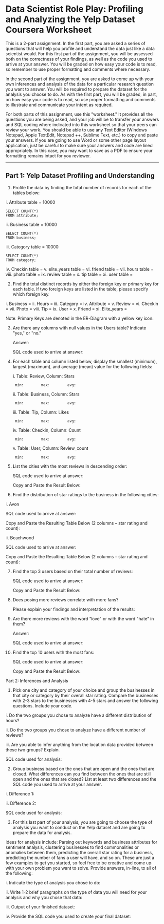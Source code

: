 # Data Scientist Role Play: Profiling and Analyzing the Yelp Dataset Coursera Worksheet

This is a 2-part assignment. In the first part, you are asked a series of questions that will help you profile and understand the data just like a data scientist would. For this first part of the assignment, you will be assessed both on the correctness of your findings, as well as the code you used to arrive at your answer. You will be graded on how easy your code is to read, so remember to use proper formatting and comments where necessary.

In the second part of the assignment, you are asked to come up with your own inferences and analysis of the data for a particular research question you want to answer. You will be required to prepare the dataset for the analysis you choose to do. As with the first part, you will be graded, in part, on how easy your code is to read, so use proper formatting and comments to illustrate and communicate your intent as required.

For both parts of this assignment, use this "worksheet." It provides all the questions you are being asked, and your job will be to transfer your answers and SQL coding where indicated into this worksheet so that your peers can review your work. You should be able to use any Text Editor (Windows Notepad, Apple TextEdit, Notepad ++, Sublime Text, etc.) to copy and paste your answers. If you are going to use Word or some other page layout application, just be careful to make sure your answers and code are lined appropriately.
In this case, you may want to save as a PDF to ensure your formatting remains intact for you reviewer.

---

## Part 1: Yelp Dataset Profiling and Understanding

1. Profile the data by finding the total number of records for each of the tables below:
	
i. Attribute table = 10000
```
SELECT COUNT(*)
FROM attribute;
```

ii. Business table = 10000
```
SELECT COUNT(*)
FROM business;
```

iii. Category table = 10000
```
SELECT COUNT(*)
FROM category;
```
iv. Checkin table =
v. elite_years table =
vi. friend table = 
vii. hours table =
viii. photo table = 
ix. review table = 
x. tip table = 
xi. user table =
	


2. Find the total distinct records by either the foreign key or primary key for each table. If two foreign keys are listed in the table, please specify which foreign key.

i. Business =
ii. Hours =
iii. Category =
iv. Attribute =
v. Review =
vi. Checkin = 
vii. Photo =
viii. Tip = 
ix. User = 
x. Friend = 
xi. Elite_years =

Note: Primary Keys are denoted in the ER-Diagram with a yellow key icon.	



3. Are there any columns with null values in the Users table? Indicate "yes," or "no."

	Answer:
	
	
	SQL code used to arrive at answer:
	
	

	
4. For each table and column listed below, display the smallest (minimum), largest (maximum), and average (mean) value for the following fields:

	i. Table: Review, Column: Stars
	
		min:		max:		avg:
		
	
	ii. Table: Business, Column: Stars
	
		min:		max:		avg:
		
	
	iii. Table: Tip, Column: Likes
	
		min:		max:		avg:
		
	
	iv. Table: Checkin, Column: Count
	
		min:		max:		avg:
		
	
	v. Table: User, Column: Review_count
	
		min:		max:		avg:
		


5. List the cities with the most reviews in descending order:

	SQL code used to arrive at answer:
	
	
	Copy and Paste the Result Below:
	

	
6. Find the distribution of star ratings to the business in the following cities:

i. Avon

SQL code used to arrive at answer:


Copy and Paste the Resulting Table Below (2 columns – star rating and count):


ii. Beachwood

SQL code used to arrive at answer:


Copy and Paste the Resulting Table Below (2 columns – star rating and count):
		


7. Find the top 3 users based on their total number of reviews:
		
	SQL code used to arrive at answer:
	
		
	Copy and Paste the Result Below:
		


8. Does posing more reviews correlate with more fans?

	Please explain your findings and interpretation of the results:
	

	
9. Are there more reviews with the word "love" or with the word "hate" in them?

	Answer:

	
	SQL code used to arrive at answer:

	
	
10. Find the top 10 users with the most fans:

	SQL code used to arrive at answer:
	
	
	Copy and Paste the Result Below:

	
		

Part 2: Inferences and Analysis

1. Pick one city and category of your choice and group the businesses in that city or category by their overall star rating. Compare the businesses with 2-3 stars to the businesses with 4-5 stars and answer the following questions. Include your code.
	
i. Do the two groups you chose to analyze have a different distribution of hours?


ii. Do the two groups you chose to analyze have a different number of reviews?
         
         
iii. Are you able to infer anything from the location data provided between these two groups? Explain.

SQL code used for analysis:

		
		
2. Group business based on the ones that are open and the ones that are closed. What differences can you find between the ones that are still open and the ones that are closed? List at least two differences and the SQL code you used to arrive at your answer.
		
i. Difference 1:
         
         
ii. Difference 2:
         
         
         
SQL code used for analysis:

	
	
3. For this last part of your analysis, you are going to choose the type of analysis you want to conduct on the Yelp dataset and are going to prepare the data for analysis.

Ideas for analysis include: Parsing out keywords and business attributes for sentiment analysis, clustering businesses to find commonalities or anomalies between them, predicting the overall star rating for a business, predicting the number of fans a user will have, and so on. These are just a few examples to get you started, so feel free to be creative and come up with your own problem you want to solve. Provide answers, in-line, to all of the following:
	
i. Indicate the type of analysis you chose to do:
         
         
ii. Write 1-2 brief paragraphs on the type of data you will need for your analysis and why you chose that data:
                           
                  
iii. Output of your finished dataset:
         
         
iv. Provide the SQL code you used to create your final dataset: